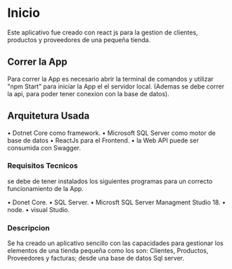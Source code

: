 # Inicio

Este aplicativo fue creado con react js para la gestion de clientes, productos y proveedores
de una pequeña tienda.

## Correr la App

Para correr la App es necesario abrir la terminal de comandos y utilizar "npm Start"
para iniciar la App el el servidor local.
(Ademas se debe correr la api, para poder tener conexion con la base de datos).

## Arquitetura Usada

•	Dotnet Core como framework.
•	Microsoft SQL Server como motor de base de datos
•	ReactJs para el Frontend.
•	la Web API puede ser consumida con Swagger.

### Requisitos Tecnicos

se debe de tener instalados los siguientes programas para un correcto funcionamiento de la App.

•	Donet Core.
•	SQL Server.
•	Microsft SQL Server Managment Studio 18.
•	node.
•	visual Studio.

### Descripcion

Se ha creado un aplicativo sencillo con las capacidades para gestionar los elementos de
una tienda pequeña como los son: Clientes, Productos, Proveedores y facturas; desde una base 
de datos Sql server.

